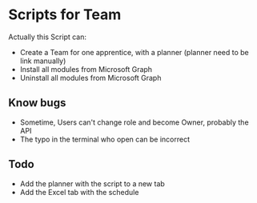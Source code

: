 # Scripts for Team
Actually this Script can:
- Create a Team for one apprentice, with a planner (planner need to be link manually)
- Install all modules from Microsoft Graph
- Uninstall all modules from Microsoft Graph

## Know bugs
- Sometime, Users can't change role and become Owner, probably the API
- The typo in the terminal who open can be incorrect 

## Todo
- Add the planner with the script to a new tab
- Add the Excel tab with the schedule

